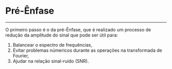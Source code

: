# Pré-Ênfase
---
O primeiro passo é o da pré-Ênfase, que é realizado um processo de redução da amplitude do sinal que pode ser útil para:

1. Balancear o espectro de frequências, 
2. Evitar problemas númericos durante as operações na transformada de Fourier, 
3. Ajudar na relação sinal-ruído (SNR).
